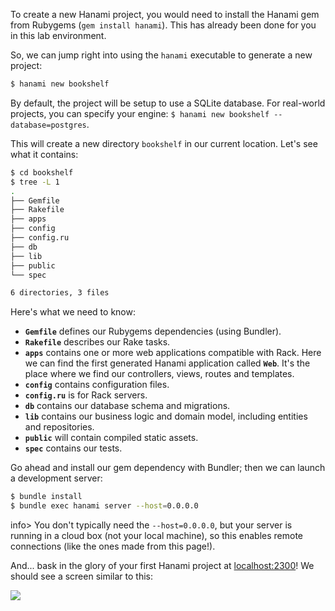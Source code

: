 To create a new Hanami project, you would need to install the Hanami gem from Rubygems (`gem install hanami`). This has already been done for you in this lab environment.

So, we can jump right into using the `hanami` executable to generate a new project:
    
 ```sh   
$ hanami new bookshelf
```

By default, the project will be setup to use a SQLite database. For real-world projects, you can specify your engine: `$ hanami new bookshelf --database=postgres`.

This will create a new directory `bookshelf` in our current location. Let's see what it contains:
    
```sh    
$ cd bookshelf
$ tree -L 1
.
├── Gemfile
├── Rakefile
├── apps
├── config
├── config.ru
├── db
├── lib
├── public
└── spec

6 directories, 3 files
```

Here's what we need to know:

* **`Gemfile`** defines our Rubygems dependencies (using Bundler).
* **`Rakefile`** describes our Rake tasks.
* **`apps`** contains one or more web applications compatible with Rack. Here we can find the first generated Hanami application called **`Web`**. It's the place where we find our controllers, views, routes and templates.
* **`config`** contains configuration files.
* **`config.ru`** is for Rack servers.
* **`db`** contains our database schema and migrations.
* **`lib`** contains our business logic and domain model, including entities and repositories.
* **`public`** will contain compiled static assets.
* **`spec`** contains our tests.

Go ahead and install our gem dependency with Bundler; then we can launch a development server:

```sh
$ bundle install
$ bundle exec hanami server --host=0.0.0.0
```

info> You don't typically need the `--host=0.0.0.0`, but your server is running in a cloud box (not your local machine), so this enables remote connections (like the ones made from this page!).

And... bask in the glory of your first Hanami project at [localhost:2300]({{localhost:2300}})! We should see a screen similar to this:

![](https://storage.googleapis.com/codevolve-assets/internal/courses/Hanami/welcome-page.png)
